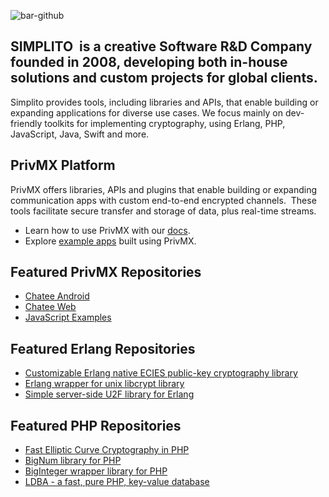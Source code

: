 ![bar-github](https://github.com/user-attachments/assets/74ae031d-b1fa-4ebe-a28c-05df97e47411)

## SIMPLITO  is a creative Software R&D Company founded in 2008, developing both in-house solutions and custom projects for global clients.

Simplito provides tools, including libraries and APIs, that enable building or expanding applications for diverse use cases. We focus mainly on dev-friendly toolkits for implementing cryptography, using Erlang, PHP, JavaScript, Java, Swift and more.

## PrivMX Platform

PrivMX offers libraries, APIs and plugins that enable building or expanding communication apps with custom end-to-end encrypted channels. 
These tools facilitate secure transfer and storage of data, plus real-time streams.

- Learn how to use PrivMX with our [docs](https://docs.privmx.cloud/).
- Explore [example apps](https://github.com/simplito/privmx-endpoint-examples-js) built using PrivMX.

## Featured PrivMX Repositories
- [Chatee Android](https://github.com/simplito/privmx-chatee-android)
- [Chatee Web](https://github.com/simplito/privmx-chatee)
- [JavaScript Examples](https://github.com/simplito/privmx-endpoint-examples-js)

## Featured Erlang Repositories
- [Customizable Erlang native ECIES public-key cryptography library](https://github.com/simplito/ecies-erl)
- [Erlang wrapper for unix libcrypt library](https://github.com/simplito/crypt-erl)
- [Simple server-side U2F library for Erlang](https://github.com/simplito/u2f-erl)

## Featured PHP Repositories
- [Fast Elliptic Curve Cryptography in PHP](https://github.com/simplito/elliptic-php)
- [BigNum library for PHP](https://github.com/simplito/bn-php)
- [BigInteger wrapper library for PHP](https://github.com/simplito/bigint-wrapper-php)
- [LDBA - a fast, pure PHP, key-value database](https://github.com/simplito/ldba-php)
